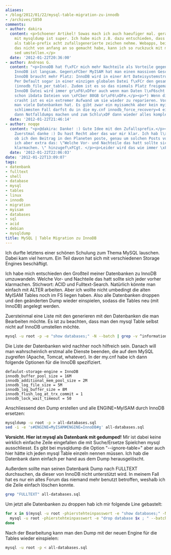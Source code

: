 ```yaml
---
aliases:
- /blog/2012/01/22/mysql-table-migration-zu-innodb
- /archives/1850
comments:
- author: dakira
  content: <p>Schoener Artikel! Sowas mach ich auch haeufiger mal. gerade sed in Verbindung
    mit mysqldump ist super. Ich habe mich z.B. dazu entschieden, dass ich bei webapps
    als table-prefix acht zufallsgenerierte zeichen nehme. Webapps, bei denen ich
    das nicht von anfang an so gemacht habe, kann ich so ruckzuck mit mysqldump und
    sed umstellen.</p>
  date: '2012-01-22T20:36:00'
- author: Andreas G.
  content: "<p>InnoDB hat f\xFCr mich mehr Nachteile als Vorteile gegen\xFCber MyISAM.</p><p>*)
    InnoDB ist langsam. Gegen\xFCber MyISAM hat man einen massiven Geschwindigkeitsnachteil.</p><p>*)
    InnoDB braucht mehr Platz: InnoDB wird in einer Art Dateisystemstruktur gespeichert.
    Per Default sogar in einer einzigen globalen Datei f\xFCr den gesamten Server
    (innodb_file_per_table). Zudem ist es so das niemals Platz freigemacht wird. Die
    InnoDB Datei wird immer gr\xF6\xDFer auch wenn man Daten l\xF6scht. Ich hatte
    schon ibdata Dateien von \xFCber 80GB Gr\xF6\xDFe.</p><p>*) Wenn die InnoDB Datei
    crasht ist es ein extremer Aufwand um sie wieder zu reparieren. Vor allem wenn
    man viele Datenbanken hat. Es gibt zwar ein myisamchk aber kein myinnodbchk.<br>Im
    schlimmsten Fall darfst du in die my.cnf innodb_force_recovery=4 eintragen und
    dann Notfalldumps machen und zum Schlu\xDF dann wieder alles komplett neu einspielen.</p>"
  date: '2012-01-22T21:46:14'
- author: noqqe
  content: "<p>@dakira: Danke! :) Gute Idee mit den Zufallsprefix.</p><p>@Andreas:
    Zuerstmal danke :) Du hast Recht aber das war mir klar. Ich hab l\xE4nger \xFCberlegt
    ob ich den Beitrag in den Planeten poste, genau um solchen Posts vorzubeugen habe
    ich aber extra das: \"Welche Vor- und Nachteile das hatt sollte sich jeder vorher
    klarmachen. \" hinzugef\xFCgt. </p><p>Leider wird das wie immer \xFCberlesen.</p>"
  date: '2012-01-22T22:06:03'
date: '2012-01-22T13:09:07'
tags:
- datenbank
- fulltext
- shell
- database
- mysql
- tables
- linux
- innodb
- migration
- myisam
- databases
- sql
- acid
- debian
- mysqldump
title: MySQL | Table Migration zu InnoDB
---
```


Ich durfte letztens einer schönen Schulung zum Thema MySQL lauschen. Dabei
kam viel herrum. Ein Teil davon hat sich mit verschiedenen Storage Engines
beschäftigt.

Ich habe mich entschieden den Großteil meiner Datenbanken zu InnoDB
umzuwandeln. Welche Vor- und Nachteile das hatt sollte sich jeder vorher
klarmachen. Stichwort: ACID und Fulltext-Search. Natürlich könnte man
einfach mit ALTER arbeiten. Aber ich wollte nicht umbedingt die alten
MyISAM Tables noch im FS liegen haben. Also alle Datenbanken droppen und
den geänderten Dump wieder einspielen, sodass die Tables neu (mit InnoDB)
angelegt werden.

Zuersteinmal eine Liste mit den generieren mit den Datenbanken die man
Bearbeiten möchte. Es ist zu beachten, dass man den mysql Table selbst
nicht auf InnoDB umstellen möchte.

``` bash
mysql -u root -p -e "show databases;" -N --batch | grep -v ^information_schema$ | grep -v ^mysql$
```

Die Liste der Datenbanken wird nachher noch hilfreich sein. Danach will man
wahrscheinlich erstmal alle Dienste beenden, die auf dem MySQL zugreifen
(Apache, Tomcat, whatever). In der my.cnf habe ich dann folgende Optionen
für die InnoDB spezifiziert.

```
defaulot-storage-engine = InnoDB
innodb_buffer_pool_size = 16M
innodb_additional_mem_pool_size = 2M
innodb_log_file_size = 5M
innodb_log_buffer_size = 8M
innodb_flush_log_at_trx_commit = 1
innodb_lock_wait_timeout = 50
```

Anschliessend den Dump erstellen und alle ENGINE=MyISAM durch InnoDB ersetzen:

``` bash
mysqldump -u root -p > all-databases.sql
sed -i -e 's#ENGINE=MyISAM#ENGINE=InnoDB#g' all-databases.sql
```

**Vorsicht. Hier ist mysql als Datenbank mit gedumped!** Mir ist dabei
keine wirklich einfache Zeile eingefallen die mit Suche/Ersetze Spielchen
mysql ausschliesst. Es gibt bei mysqldump die Option "--ignore-table=" aber
auch hier hätte ich jeden mysql Table einzeln nennen müssen. Ich hab die
Datenbank dann einfach per hand aus dem Dump herausgelöscht.

Außerdem sollte man seinen Datenbank Dump nach FULLTEXT durchsuchen, da
dieser von InnoDB nicht unterstützt wird. In meinem Fall hat es nur ein
altes Forum das niemand mehr benutzt betroffen, weshalb ich die Zeile
einfach löschen konnte.

``` bash
grep "FULLTEXT" all-databases.sql
```

Um jetzt alle Datenbanken zu droppen hab ich mir folgende Line gebastelt:

``` bash
for x in $(mysql -u root -phierstehteinpasswort -e "show databases;" -N --batch | grep -v ^information_schema | grep -v ^mysql$) ; do
  mysql -u root -phierstehteinpasswort -e "drop database $x ; " --batch
done
```

Nach der Bearbeitung kann man den Dump mit der neuen Engine für die Tables
wieder einspielen:

``` bash
mysql -u root -p < all-databases.sql
```
